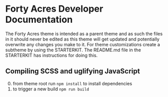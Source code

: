 # Forty Acres Developer Documentation

The Forty Acres theme is intended as a parent theme and as such the files in it should never be edited as this theme will get updated and potentially overwrite any changes you make to it. For theme customizations create a subtheme by using the STARTERKIT. The README.md file in the STARTERKIT has instructions for doing this.


## Compiling SCSS and uglifying JavaScript
0. from theme root run `npm install` to install dependencies
0. to trigger a new build `npm run build`
